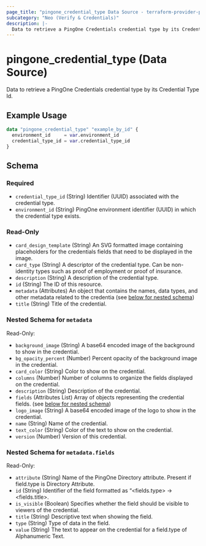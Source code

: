 ```yaml
---
page_title: "pingone_credential_type Data Source - terraform-provider-pingone"
subcategory: "Neo (Verify & Credentials)"
description: |-
  Data to retrieve a PingOne Credentials credential type by its Credential Type Id.
---
```


# pingone_credential_type (Data Source)

Data to retrieve a PingOne Credentials credential type by its Credential Type Id.

## Example Usage

```terraform
data "pingone_credential_type" "example_by_id" {
  environment_id     = var.environment_id
  credential_type_id = var.credential_type_id
}
```

<!-- schema generated by tfplugindocs -->
## Schema

### Required

- `credential_type_id` (String) Identifier (UUID) associated with the credential type.
- `environment_id` (String) PingOne environment identifier (UUID) in which the credential type exists.

### Read-Only

- `card_design_template` (String) An SVG formatted image containing placeholders for the credentials fields that need to be displayed in the image.
- `card_type` (String) A descriptor of the credential type. Can be non-identity types such as proof of employment or proof of insurance.
- `description` (String) A description of the credential type.
- `id` (String) The ID of this resource.
- `metadata` (Attributes) An object that contains the names, data types, and other metadata related to the credentia (see [below for nested schema](#nestedatt--metadata))
- `title` (String) Title of the credential.

<a id="nestedatt--metadata"></a>
### Nested Schema for `metadata`

Read-Only:

- `background_image` (String) A base64 encoded image of the background to show in the credential.
- `bg_opacity_percent` (Number) Percent opacity of the background image in the credential.
- `card_color` (String) Color to show on the credential.
- `columns` (Number) Number of columns to organize the fields displayed on the credential.
- `description` (String) Description of the credential.
- `fields` (Attributes List) Array of objects representing the credential fields. (see [below for nested schema](#nestedatt--metadata--fields))
- `logo_image` (String) A base64 encoded image of the logo to show in the credential.
- `name` (String) Name of the credential.
- `text_color` (String) Color of the text to show on the credential.
- `version` (Number) Version of this credential.

<a id="nestedatt--metadata--fields"></a>
### Nested Schema for `metadata.fields`

Read-Only:

- `attribute` (String) Name of the PingOne Directory attribute. Present if field.type is Directory Attribute.
- `id` (String) Identifier of the field formatted as “<fields.type> -> <fields.title>.
- `is_visible` (Boolean) Specifies whether the field should be visible to viewers of the credential.
- `title` (String) Descriptive text when showing the field.
- `type` (String) Type of data in the field.
- `value` (String) The text to appear on the credential for a field.type of Alphanumeric Text.
